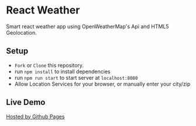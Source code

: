 # React Weather

Smart react weather app using OpenWeatherMap's Api and HTML5 Geolocation.

## Setup

* `Fork` or `Clone` this repository.
* run `npm install` to install dependencies
* run `npm run start` to start server at `localhost:8080`
* Allow Location Services for your browser, or manually enter your city/zip

## Live Demo
[Hosted by Github Pages](https://fnyambati.github.io)
